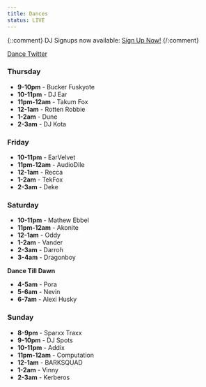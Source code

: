 ```yaml
---
title: Dances
status: LIVE
---
```

<div class="textcenter">
{::comment}
DJ Signups now available: <a class="button" href="https://goo.gl/forms/mtb3atMTAyPd9en13" target="_blank">Sign Up Now!</a>
{/:comment}

<a class="button"  href="https://twitter.com/blfcdances" target="_blank">Dance Twitter</a>

</div>

<div class="one_fourth">

<h3>Thursday</h3>
<ul>
<li><strong>9-10pm</strong> - Bucker Fuskyote</li>
<li><strong>10-11pm</strong> - DJ Ear</li>
<li><strong>11pm-12am</strong> - Takum Fox</li>
<li><strong>12-1am</strong> - Rotten Robbie</li>
<li><strong>1-2am</strong> - Dune</li>
<li><strong>2-3am</strong> - DJ Kota</li>
</ul>
</div>



<div class="one_fourth">

<h3>Friday</h3>
<ul>
<li><strong>10-11pm</strong> - EarVelvet</li>
<li><strong>11pm-12am</strong> - AudioDile</li>
<li><strong>12-1am</strong> - Recca</li>
<li><strong>1-2am</strong> - TekFox</li>
<li><strong>2-3am</strong> - Deke</li>
</ul>
</div>



<div class="one_fourth">

<h3>Saturday</h3>
<ul>
<li><strong>10-11pm</strong> - Mathew Ebbel</li>
<li><strong>11pm-12am</strong> - Akonite</li>
<li><strong>12-1am</strong> - Oddy</li>
<li><strong>1-2am</strong> - Vander</li>
<li><strong>2-3am</strong> - Darroh</li>
<li><strong>3-4am</strong> - Dragonboy</li>
</ul>

<p><strong>Dance Till Dawn</strong></p>

<ul>
<li><strong>4-5am</strong> - Pora</li>
<li><strong>5-6am</strong> - Nevin</li>
<li><strong>6-7am</strong> - Alexi Husky</li>
</ul>

</div>



<div class="one_fourth">

<h3>Sunday</h3>

<ul>
<li><strong>8-9pm</strong> - Sparxx Traxx</li>
<li><strong>9-10pm</strong> - DJ Spots</li>
<li><strong>10-11pm</strong> - Addix</li>
<li><strong>11pm-12am</strong> - Computation</li>
<li><strong>12-1am</strong> - BARKSQUAD</li>
<li><strong>1-2am</strong> - Vinny</li>
<li><strong>2-3am</strong> - Kerberos</li>
</ul>

</div>

<div class="clear">